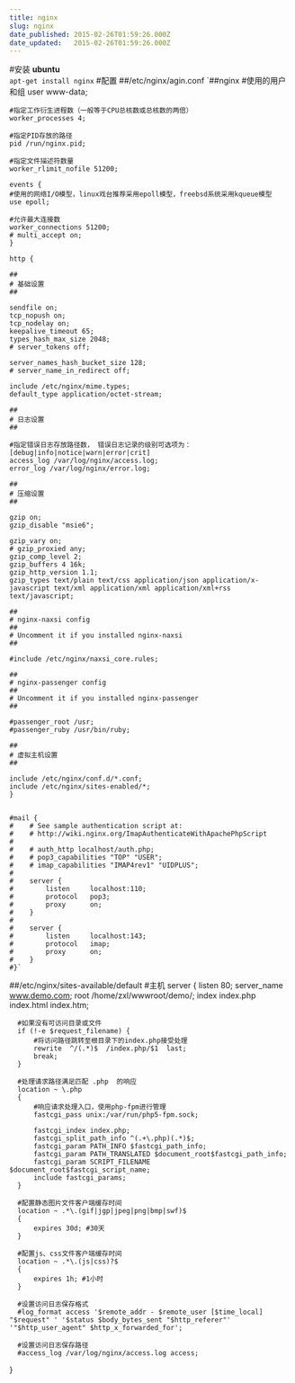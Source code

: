 ```yaml
---
title: nginx
slug: nginx
date_published: 2015-02-26T01:59:26.000Z
date_updated:   2015-02-26T01:59:26.000Z
---
```


#安装
**ubuntu**  
	`apt-get install nginx`
#配置
##/etc/nginx/agin.conf
	`##nginx
	#使用的用户和组
	user www-data; 

	#指定工作衍生进程数（一般等于CPU总核数或总核数的两倍）
	worker_processes 4;

	#指定PID存放的路径
	pid /run/nginx.pid;

	#指定文件描述符数量
	worker_rlimit_nofile 51200;

	events {
    #使用的网络I/O模型，linux戏台推荐采用epoll模型，freebsd系统采用kqueue模型
    use epoll;

    #允许最大连接数
    worker_connections 51200;
    # multi_accept on;
	}

	http {

    ##
    # 基础设置
    ##

    sendfile on;
    tcp_nopush on;
    tcp_nodelay on;
    keepalive_timeout 65;
    types_hash_max_size 2048;
    # server_tokens off;

    server_names_hash_bucket_size 128;
    # server_name_in_redirect off;

    include /etc/nginx/mime.types;
    default_type application/octet-stream;

    ##
    # 日志设置
    ##

    #指定错误日志存放路径数， 错误日志记录的级别可选项为：[debug|info|notice|warn|error|crit]
    access_log /var/log/nginx/access.log;
    error_log /var/log/nginx/error.log;

    ##
    # 压缩设置
    ##

    gzip on;
    gzip_disable "msie6";

    gzip_vary on;
    # gzip_proxied any;
    gzip_comp_level 2;
    gzip_buffers 4 16k;
    gzip_http_version 1.1;
    gzip_types text/plain text/css application/json application/x-javascript text/xml application/xml application/xml+rss text/javascript;

    ##
    # nginx-naxsi config
    ##
    # Uncomment it if you installed nginx-naxsi
    ##

    #include /etc/nginx/naxsi_core.rules;

    ##
    # nginx-passenger config
    ##
    # Uncomment it if you installed nginx-passenger
    ##
    
    #passenger_root /usr;
    #passenger_ruby /usr/bin/ruby;

    ##
    # 虚拟主机设置
    ##

    include /etc/nginx/conf.d/*.conf;
    include /etc/nginx/sites-enabled/*;
	}


    #mail {
    #    # See sample authentication script at:
    #    # http://wiki.nginx.org/ImapAuthenticateWithApachePhpScript
    # 
    #    # auth_http localhost/auth.php;
    #    # pop3_capabilities "TOP" "USER";
    #    # imap_capabilities "IMAP4rev1" "UIDPLUS";
    # 
    #    server {
    #        listen     localhost:110;
    #        protocol   pop3;
    #        proxy      on;
    #    }
    # 
    #    server {
    #        listen     localhost:143;
    #        protocol   imap;
    #        proxy      on;
    #    }
    #}`
##/etc/nginx/sites-available/default
	#主机
 	 server {
      listen 80;
      server_name www.demo.com;
      root /home/zxl/wwwroot/demo/;
      index index.php index.html index.htm;

      #如果没有可访问目录或文件
      if (!-e $request_filename) {
          #将访问路径跳转至根目录下的index.php接受处理
          rewrite  ^/(.*)$  /index.php/$1  last;
          break;
      }

      #处理请求路径满足匹配 .php  的响应
      location ~ \.php
      {
          #响应请求处理入口，使用php-fpm进行管理
          fastcgi_pass unix:/var/run/php5-fpm.sock;

          fastcgi_index index.php;
          fastcgi_split_path_info ^(.+\.php)(.*)$;
          fastcgi_param PATH_INFO $fastcgi_path_info;
          fastcgi_param PATH_TRANSLATED $document_root$fastcgi_path_info;
          fastcgi_param SCRIPT_FILENAME $document_root$fastcgi_script_name;
          include fastcgi_params;
      }

      #配置静态图片文件客户端缓存时间
      location ~ .*\.(gif|jgp|jpeg|png|bmp|swf)$
      {
          expires 30d; #30天
      }

      #配置js、css文件客户端缓存时间
      location ~ .*\.(js|css)?$
      {
          expires 1h; #1小时
      }

      #设置访问日志保存格式
      #log_format access '$remote_addr - $remote_user [$time_local] "$request" ' '$status $body_bytes_sent "$http_referer"' '"$http_user_agent" $http_x_forwarded_for';

      #设置访问日志保存路径
      #access_log /var/log/nginx/access.log access;
  }
